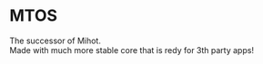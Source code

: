 # MTOS
The successor of Mihot.
<br>
Made with much more stable core that is redy for 3th party apps!
